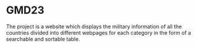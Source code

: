 # GMD23
The project is a website which displays the military information of all the countries divided into different webpages for each category in the form of a searchable and sortable table.
